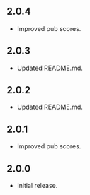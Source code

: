 ## 2.0.4

* Improved pub scores.

## 2.0.3

* Updated README.md.

## 2.0.2

* Updated README.md.

## 2.0.1

* Improved pub scores.

## 2.0.0

* Initial release.